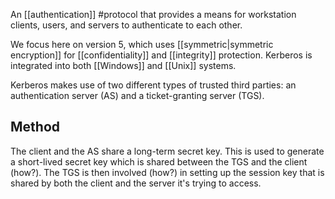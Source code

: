 An [[authentication]] #protocol that provides a means for workstation clients, users, and servers to authenticate to each other. 

We focus here on version 5, which uses [[symmetric|symmetric encryption]] for [[confidentiality]] and [[integrity]] protection. Kerberos is integrated into both [[Windows]] and [[Unix]] systems. 

Kerberos makes use of two different types of trusted third parties: an authentication server (AS) and a ticket-granting server (TGS). 

## Method
The client and the AS share a long-term secret key. This is used to generate a short-lived secret key which is shared between the TGS and the client (how?). The TGS is then involved (how?) in setting up the session key that is shared by both the client and the server it's trying to access. 